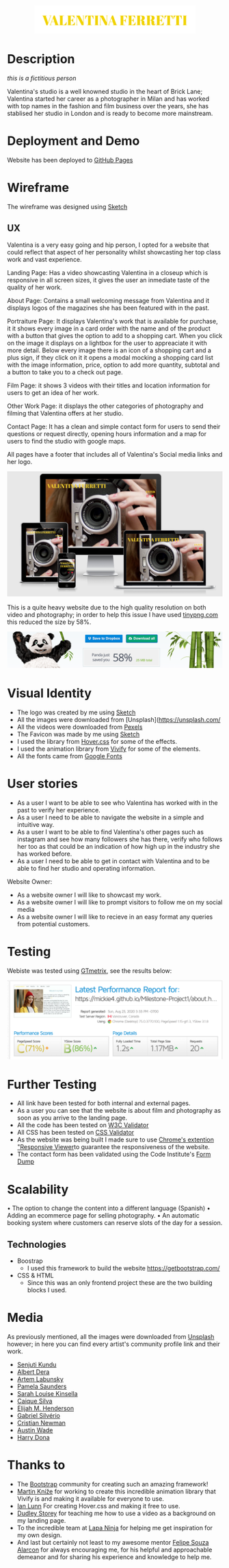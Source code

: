 <p align="center">
  <img src="assets/images/logo-valentina.png" alt="Valentina Ferretti logo"/>
</p>


# Description
*this is a fictitious person*

Valentina's studio is a well knowned studio in the heart of Brick Lane; Valentina started her career as a photographer in Milan and has worked with top names in the fashion and film business over the years, she has stablised her studio in London and is ready to become more mainstream. 

# Deployment and Demo

Website has been deployed to [GitHub Pages](https://github.com/Mickie4/Milestone-Project1)


# Wireframe

The wireframe was designed using [Sketch](https://www.sketch.com/)
 
## UX
 
 Valentina is a very easy going and hip person, I opted for a website that could reflect that aspect of her personality whilst showcasting her top class work and vast experience.

Landing Page: Has a video showcasting Valentina in a closeup which is responsive in all screen sizes, it gives the user an inmediate taste of the quality of her work.

About Page: Contains a small welcoming message from Valentina and it displays logos of the magazines she has been featured with in the past.

Portraiture Page: It displays Valentina's work that is available for purchase, it it shows every image in a card order with the name and of the product with a button that gives the option to add to a shopping cart. When you click on the image it displays on a lightbox for the user to appreaciate it with more detail. Below every image there is an icon of a shopping cart and a plus sign, if they click on it it opens a modal mocking a shopping card list with the image information, price, option to add more quantity, subtotal and a button to take you to a check out page.

Film Page: it shows 3 videos with their titles and location information for users to get an idea of her work.

Other Work Page: it displays the other categories of photography and filming that Valentina offers at her studio. 

Contact Page: It has a clean and simple contact form for users to send their questions or request directly, opening hours information and a map for users to find the studio with google maps.

All pages have a footer that includes all of Valentina's Social media links and her logo.

<p align="center">
  <img src="assets/images/ux.png" alt="Landing Page Responsive"/>
</p>

This is a quite heavy website due to the high quality resolution on both video and photography; in order to help this issue I have used [tinypng.com](https://tinypng.com/) this reduced the size by 58%.

<p align="center">
  <img src="assets/images/tinypng.png" alt="Tiny PNG "/>
</p>


# Visual Identity

- The logo was created by me using [Sketch](https://www.sketch.com/)
- All the images were downloaded from [Unsplash](https://unsplash.com/
- All the videos were downloaded from [Pexels](https://www.pexels.com/)
- The Favicon was made by me using [Sketch](https://www.sketch.com/)
- I used the library from [Hover.css](https://ianlunn.github.io/Hover/) for some of the effects.
- I used the animation library from [Vivify](http://vivify.mkcreative.cz/) for some of the elements.
- All the fonts came from [Google Fonts](https://fonts.google.com/)

# User stories

-	As a user I want to be able to see who Valentina has worked with in the past to verify her experience.
-	As a user I need to be able to navigate the website in a simple and intuitive way.
- As a user I want to be able to find Valentina's other pages such as instagram and see how many followers she has there, verify who follows her too as that could be an indication of how high up in the industry she has worked before.
-	As a user I need to be able to get in contact with Valentina and to be able to find her studio and operating information. 

Website Owner:
- As a website owner I will like to showcast my work.
- As a website owner I will like to prompt visitors to follow me on my social media
- As a website owner I will like to recieve in an easy format any queries from potential customers.


# Testing

Webiste was tested using [GTmetrix](https://gtmetrix.com/), see the results below:
<p align="center">
  <img src="assets/images/gtmetrix.png" alt="Valentina Ferretti logo"/>
</p>


# Further Testing

- All link have been tested for both internal and external pages.
- As a user you can see that the website is about film and photography as soon as you arrive to the landing page. 
- All the code has been tested on [W3C Validator](https://validator.w3.org/)
- All CSS has been tested on [CSS Validator](https://jigsaw.w3.org/css-validator/)
- As the website was being built I made sure to use [Chrome's extention "Responsive Viewer](https://chrome.google.com/webstore/detail/responsive-viewer/inmopeiepgfljkpkidclfgbgbmfcennb)to guarantee the responsiveness of the website.
- The contact form has been validated using the Code Institute's [Form Dump](https://formdump.codeinstitute.net/)

# Scalability
•	The option to change the content into a different language (Spanish)
•	Adding an ecommerce page for selling photography.
•   An automatic booking system where customers can reserve slots of the day for a session.

## Technologies

- Boostrap 
    - I used this framework to build the website https://getbootstrap.com/
- CSS & HTML
    - Since this was an only frontend project these are the two building blocks I used.





# Media 

As previously mentioned, all the images were downloaded from [Unsplash](https://unsplash.com/) however; in here you can find every artist's community profile link and their work.

- [Senjuti Kundu](https://unsplash.com/@senjuti)
- [Albert Dera](https://unsplash.com/@albertdera)
- [Artem Labunsky](https://unsplash.com/@labunsky)
- [Pamela Saunders](https://unsplash.com/@pamsaunders)
- [Sarah Louise Kinsella](https://unsplash.com/@sarahlouisekinsella)
- [Caique Silva](https://unsplash.com/@caiqueportraits)
- [Elijah M. Henderson](https://unsplash.com/@elijahhenderson)
- [Gabriel Silvério](https://unsplash.com/@gabrielsilverio)
- [Cristian Newman](https://unsplash.com/@cristian_newman)
- [Austin Wade](https://unsplash.com/@austin_wade)
- [Harry Dona](https://unsplash.com/@harrydona)




# Thanks to
- The [Bootstrap](https://getbootstrap.com/) community for creating such an amazing framework!
- [Martin Kníže](https://github.com/Martz90) for working to create this incredible animation library that Vivify is and making it available for everyone to use.
- [Ian Lunn](https://ianlunn.co.uk/) For creating Hover.css and making it free to use.
- [Dudley Storey](http://thenewcode.com/) for teaching me how to use a video as a background on my landing page.
- To the incredible team at [Lapa Ninja](https://www.lapa.ninja/) for helping me get inspiration for my own design.
- And last but certainly not least to my awesome mentor [Felipe Souza Alarcon](https://www.linkedin.com/in/felipe-alarcon/) for always encouraging me, for his helpful and approachable demeanor and for sharing his experience and knowledge to help me.
